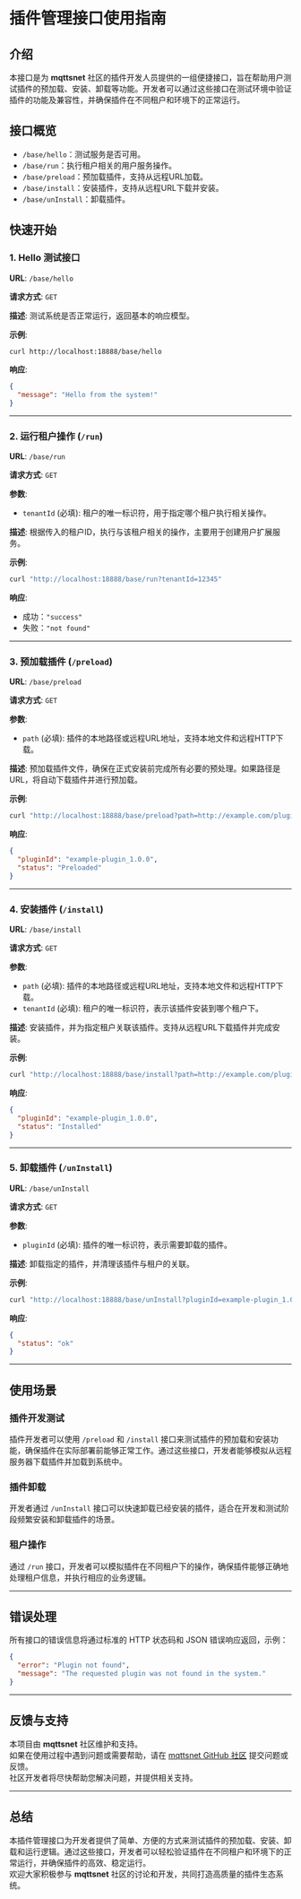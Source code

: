 
# **插件管理接口使用指南**

## **介绍**
本接口是为 **mqttsnet** 社区的插件开发人员提供的一组便捷接口，旨在帮助用户测试插件的预加载、安装、卸载等功能。开发者可以通过这些接口在测试环境中验证插件的功能及兼容性，并确保插件在不同租户和环境下的正常运行。

## **接口概览**
- `/base/hello`：测试服务是否可用。
- `/base/run`：执行租户相关的用户服务操作。
- `/base/preload`：预加载插件，支持从远程URL加载。
- `/base/install`：安装插件，支持从远程URL下载并安装。
- `/base/unInstall`：卸载插件。

## **快速开始**

### **1. Hello 测试接口**

**URL**: `/base/hello`

**请求方式**: `GET`

**描述**: 测试系统是否正常运行，返回基本的响应模型。

**示例**:
```bash
curl http://localhost:18888/base/hello
```

**响应**:
```json
{
  "message": "Hello from the system!"
}
```

---

### **2. 运行租户操作 (`/run`)**

**URL**: `/base/run`

**请求方式**: `GET`

**参数**:
- `tenantId` (必填): 租户的唯一标识符，用于指定哪个租户执行相关操作。

**描述**: 根据传入的租户ID，执行与该租户相关的操作，主要用于创建用户扩展服务。

**示例**:
```bash
curl "http://localhost:18888/base/run?tenantId=12345"
```

**响应**:
- 成功：`"success"`
- 失败：`"not found"`

---

### **3. 预加载插件 (`/preload`)**

**URL**: `/base/preload`

**请求方式**: `GET`

**参数**:
- `path` (必填): 插件的本地路径或远程URL地址，支持本地文件和远程HTTP下载。

**描述**: 预加载插件文件，确保在正式安装前完成所有必要的预处理。如果路径是URL，将自动下载插件并进行预加载。

**示例**:
```bash
curl "http://localhost:18888/base/preload?path=http://example.com/plugins/example-plugin.jar"
```

**响应**:
```json
{
  "pluginId": "example-plugin_1.0.0",
  "status": "Preloaded"
}
```

---

### **4. 安装插件 (`/install`)**

**URL**: `/base/install`

**请求方式**: `GET`

**参数**:
- `path` (必填): 插件的本地路径或远程URL地址，支持本地文件和远程HTTP下载。
- `tenantId` (必填): 租户的唯一标识符，表示该插件安装到哪个租户下。

**描述**: 安装插件，并为指定租户关联该插件。支持从远程URL下载插件并完成安装。

**示例**:
```bash
curl "http://localhost:18888/base/install?path=http://example.com/plugins/example-plugin.jar&tenantId=12345"
```

**响应**:
```json
{
  "pluginId": "example-plugin_1.0.0",
  "status": "Installed"
}
```

---

### **5. 卸载插件 (`/unInstall`)**

**URL**: `/base/unInstall`

**请求方式**: `GET`

**参数**:
- `pluginId` (必填): 插件的唯一标识符，表示需要卸载的插件。

**描述**: 卸载指定的插件，并清理该插件与租户的关联。

**示例**:
```bash
curl "http://localhost:18888/base/unInstall?pluginId=example-plugin_1.0.0"
```

**响应**:
```json
{
  "status": "ok"
}
```

---

## **使用场景**

### **插件开发测试**

插件开发者可以使用 `/preload` 和 `/install` 接口来测试插件的预加载和安装功能，确保插件在实际部署前能够正常工作。通过这些接口，开发者能够模拟从远程服务器下载插件并加载到系统中。

### **插件卸载**

开发者通过 `/unInstall` 接口可以快速卸载已经安装的插件，适合在开发和测试阶段频繁安装和卸载插件的场景。

### **租户操作**

通过 `/run` 接口，开发者可以模拟插件在不同租户下的操作，确保插件能够正确地处理租户信息，并执行相应的业务逻辑。

---

## **错误处理**

所有接口的错误信息将通过标准的 HTTP 状态码和 JSON 错误响应返回，示例：
```json
{
  "error": "Plugin not found",
  "message": "The requested plugin was not found in the system."
}
```

---

## **反馈与支持**

本项目由 **mqttsnet** 社区维护和支持。  
如果在使用过程中遇到问题或需要帮助，请在 [mqttsnet GitHub 社区](https://github.com/mqttsnet) 提交问题或反馈。  
社区开发者将尽快帮助您解决问题，并提供相关支持。

---

## **总结**

本插件管理接口为开发者提供了简单、方便的方式来测试插件的预加载、安装、卸载和运行逻辑。通过这些接口，开发者可以轻松验证插件在不同租户和环境下的正常运行，并确保插件的高效、稳定运行。  
欢迎大家积极参与 **mqttsnet** 社区的讨论和开发，共同打造高质量的插件生态系统。
